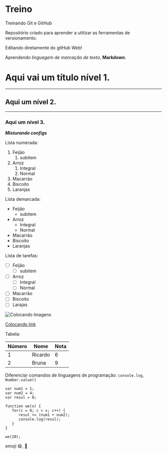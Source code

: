 # Treino
 Treinando Git e GitHub

Repositório criado para aprender a utilizar as ferramentas de versionamento.

Editando diretamente do gitHub Web!

Aprendendo *linguagem de marcação de texto*, **Markdown**.

# Aqui vai um título nível 1.
---
## Aqui um nível 2.
***
### Aqui um nível 3.

__*Misturando configs*__

Lista numerada:
1. Feijão
   1. subitem
2. Arroz
   1. Integral
   1. Normal
3. Macarrão
1. Biscoito
9. Laranjas

Lista demarcada:
* Feijão
   * subitem
* Arroz
   * Integral
   * Normal
* Macarrão
* Biscoito
* Laranjas

Lista de tarefas:
 - [ ] Feijão
   - [ ] subitem
- [ ] Arroz
   - [ ] Integral
   - [ ] Normal
- [ ] Macarrão
- [ ] Biscoito
- [ ] Larajas

![Colocando Imagens](https://images.unsplash.com/photo-1546534495-fad855fb0fea?ixlib=rb-1.2.1&ixid=eyJhcHBfaWQiOjEyMDd9&auto=format&fit=crop&w=667&q=80)

[Colocando link](https://github.com/zGabrie1)

Tabela:

Número | Nome | Nota
---|---|---
1 | Ricardo | 6
2 | Bruna | 9

Diferenciar comandos de linguagens de programação: `console.log`, `Number.value()`

```
var num1 = 1;
var num2 = 4;
var resul = 0;

function we(x) {
   for(c = 0; c < x; c++) {
      resul += (num1 + num2);
      console.log(resul);
   }
}

we(20);

```

emoji :smile:, :construction:
